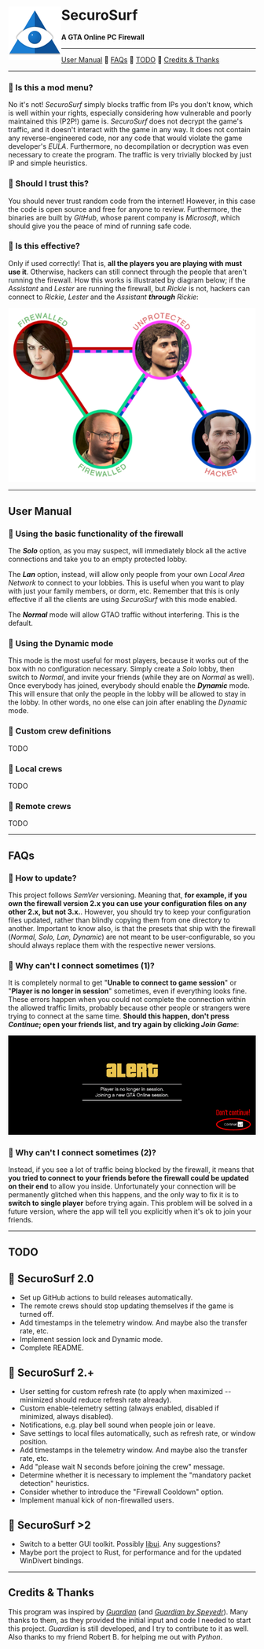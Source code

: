 <h1>
    <img src="md_images/logo.png" align="left" height="108">
    SecuroSurf
</h1>

<p><b>A GTA Online PC Firewall</b></p>

------------------------------------------------------------------------------------------------------------------------

[User Manual](README.md#user-manual) 🔹
[FAQs](README.md#faqs) 🔹
[TODO](README.md#todo) 🔹
[Credits & Thanks](README.md#todo)

------------------------------------------------------------------------------------------------------------------------

### 🔹 Is this a mod menu?

No it's not! _SecuroSurf_ simply blocks traffic from IPs you don't know, which is well within your rights, especially
considering how vulnerable and poorly maintained this (P2P!) game is. _SecuroSurf_ does not decrypt the game's traffic,
and it doesn't interact with the game in any way. It does not contain any reverse-engineered code, nor any code that
would violate the game developer's _EULA_. Furthermore, no decompilation or decryption was even necessary to create the
program. The traffic is very trivially blocked by just IP and simple heuristics.

### 🔹 Should I trust this?

You should never trust random code from the internet! However, in this case the code is open source and free for anyone
to review. Furthermore, the binaries are built by _GitHub_, whose parent company is _Microsoft_, which should give you
the peace of mind of running safe code.

### 🔹 Is this effective?

Only if used correctly! That is, **all the players you are playing with must use it**. Otherwise, hackers can still
connect through the people that aren't running the firewall. How this works is illustrated by diagram below; if the
_Assistant_ and _Lester_ are running the firewall, but _Rickie_ is not, hackers can connect to _Rickie_, _Lester_ and
the _Assistant_ _**through**_ _Rickie_:  

<p align="center"><img src="md_images/tunneling_diagram.png"></p>

------------------------------------------------------------------------------------------------------------------------

## User Manual

### 🔹 Using the basic functionality of the firewall

The ___Solo___ option, as you may suspect, will immediately block all the active connections and take you to an empty
protected lobby.

The ___Lan___ option, instead, will allow only people from your own _Local Area Network_ to connect to your lobbies.
This is useful when you want to play with just your family members, or dorm, etc. Remember that this is only effective
if all the clients are using _SecuroSurf_ with this mode enabled.

The ___Normal___ mode will allow GTAO traffic without interfering. This is the default.

### 🔹 Using the Dynamic mode

This mode is the most useful for most players, because it works out of the box with no configuration necessary. Simply
create a _Solo_ lobby, then switch to _Normal_, and invite your friends (while they are on _Normal_ as well). Once
everybody has joined, everybody should enable the ___Dynamic___ mode. This will ensure that only the people in the lobby
will be allowed to stay in the lobby. In other words, no one else can join after enabling the _Dynamic_ mode.

### 🔹 Custom crew definitions

TODO

### 🔹 Local crews

TODO

### 🔹 Remote crews

TODO

------------------------------------------------------------------------------------------------------------------------

## FAQs

### 🔹 How to update?

This project follows _SemVer_ versioning. Meaning that, **for example, if you own the firewall version 2.x you can
use your configuration files on any other 2.x, but not 3.x.**. However, you should try to keep your configuration files
updated, rather than blindly copying them from one directory to another. Important to know also, is that the presets
that ship with the firewall (_Normal, Solo, Lan, Dynamic_) are not meant to be user-configurable, so you should always
replace them with the respective newer versions.

### 🔹 Why can't I connect sometimes (1)? 

It is completely normal to get "**Unable to connect to game session**" or "**Player is no longer in session**"
sometimes, even if everything looks fine. These errors happen when you could not complete the connection within the
allowed traffic limits, probably because other people or strangers were trying to connect at the same time. **Should
this happen, don't press _Continue_; open your friends list, and try again by clicking _Join Game_**:

<p align="center"><img src="md_images/player_no_longer_in_session_fix.gif"></p>

### 🔹 Why can't I connect sometimes (2)? 

Instead, if you see a lot of traffic being blocked by the firewall, it means that **you tried to connect to your
friends before the firewall could be updated on their end** to allow you inside. Unfortunately your connection will be
permanently glitched when this happens, and the only way to fix it is to **switch to single player** before trying
again. This problem will be solved in a future version, where the app will tell you explicitly when it's ok to join your
friends.

------------------------------------------------------------------------------------------------------------------------

## TODO

## 🔹 SecuroSurf 2.0

- Set up GitHub actions to build releases automatically.
- The remote crews should stop updating themselves if the game is turned off.
- Add timestamps in the telemetry window. And maybe also the transfer rate, etc.
- Implement session lock and Dynamic mode.
- Complete README.

## 🔹 SecuroSurf 2.+

- User setting for custom refresh rate (to apply when maximized -- minimized should reduce refresh rate already).
- Custom enable-telemetry setting (always enabled, disabled if minimized, always disabled).
- Notifications, e.g. play bell sound when people join or leave.
- Save settings to local files automatically, such as refresh rate, or window position.
- Add timestamps in the telemetry window. And maybe also the transfer rate, etc.
- Add "please wait N seconds before joining the crew" message.
- Determine whether it is necessary to implement the "mandatory packet detection" heuristics.
- Consider whether to introduce the "Firewall Cooldown" option.
- Implement manual kick of non-firewalled users. 

## 🔹 SecuroSurf >2

- Switch to a better GUI toolkit. Possibly [libui](https://github.com/libui-ng/libui-ng). Any suggestions?
- Maybe port the project to Rust, for performance and for the updated WinDivert bindings.

------------------------------------------------------------------------------------------------------------------------

## Credits & Thanks

This program was inspired by [_Guardian_](https://gitlab.com/digitalarc/guardian) (and [_Guardian by
Speyedr_](https://gitlab.com/Speyedr/guardian-fastload-fix)). Many thanks to them, as they provided the initial input
and code I needed to start this project. _Guardian_ is still developed, and I try to contribute to it as well. Also
thanks to my friend Robert B. for helping me out with _Python_. 
